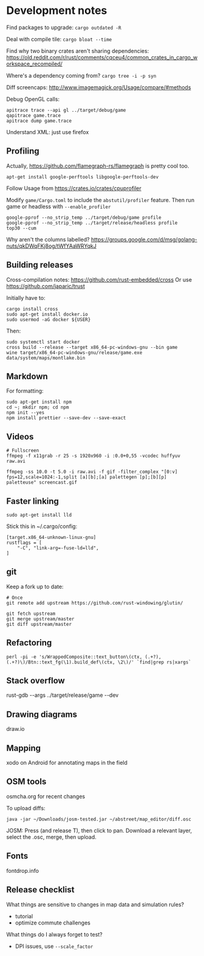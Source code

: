 # Development notes

Find packages to upgrade: `cargo outdated -R`

Deal with compile tile: `cargo bloat --time`

Find why two binary crates aren't sharing dependencies:
<https://old.reddit.com/r/rust/comments/cqceu4/common_crates_in_cargo_workspace_recompiled/>

Where's a dependency coming from? `cargo tree -i -p syn`

Diff screencaps: <http://www.imagemagick.org/Usage/compare/#methods>

Debug OpenGL calls:

```
apitrace trace --api gl ../target/debug/game
qapitrace game.trace
apitrace dump game.trace
```

Understand XML: just use firefox

## Profiling

Actually, <https://github.com/flamegraph-rs/flamegraph> is pretty cool too.

`apt-get install google-perftools libgoogle-perftools-dev`

Follow Usage from <https://crates.io/crates/cpuprofiler>

Modify `game/Cargo.toml` to include the `abstutil/profiler` feature. Then run
game or headless with `--enable_profiler`

```
google-pprof --no_strip_temp ../target/debug/game profile
google-pprof --no_strip_temp ../target/release/headless profile
top30 --cum
```

Why aren't the columns labelled?
<https://groups.google.com/d/msg/golang-nuts/qkDWqFKj8og/tWfYAaWRYqkJ>

## Building releases

Cross-compilation notes: <https://github.com/rust-embedded/cross> Or use
<https://github.com/japaric/trust>

Initially have to:

```shell
cargo install cross
sudo apt-get install docker.io
sudo usermod -aG docker ${USER}
```

Then:

```
sudo systemctl start docker
cross build --release --target x86_64-pc-windows-gnu --bin game
wine target/x86_64-pc-windows-gnu/release/game.exe data/system/maps/montlake.bin
```

## Markdown

For formatting:

```
sudo apt-get install npm
cd ~; mkdir npm; cd npm
npm init --yes
npm install prettier --save-dev --save-exact
```

## Videos

```
# Fullscreen
ffmpeg -f x11grab -r 25 -s 1920x960 -i :0.0+0,55 -vcodec huffyuv raw.avi

ffmpeg -ss 10.0 -t 5.0 -i raw.avi -f gif -filter_complex "[0:v] fps=12,scale=1024:-1,split [a][b];[a] palettegen [p];[b][p] paletteuse" screencast.gif
```

## Faster linking

```
sudo apt-get install lld
```

Stick this in ~/.cargo/config:

```
[target.x86_64-unknown-linux-gnu]
rustflags = [
    "-C", "link-arg=-fuse-ld=lld",
]
```

## git

Keep a fork up to date:

```
# Once
git remote add upstream https://github.com/rust-windowing/glutin/

git fetch upstream
git merge upstream/master
git diff upstream/master
```

## Refactoring

```
perl -pi -e 's/WrappedComposite::text_button\(ctx, (.+?), (.+?)\)/Btn::text_fg(\1).build_def\(ctx, \2\)/' `find|grep rs|xargs`
```

## Stack overflow

rust-gdb --args ../target/release/game --dev

## Drawing diagrams

draw.io

## Mapping

xodo on Android for annotating maps in the field

## OSM tools

osmcha.org for recent changes

To upload diffs:

```
java -jar ~/Downloads/josm-tested.jar ~/abstreet/map_editor/diff.osc
```

JOSM: Press (and release T), then click to pan. Download a relevant layer,
select the .osc, merge, then upload.

## Fonts

fontdrop.info

## Release checklist

What things are sensitive to changes in map data and simulation rules?

- tutorial
- optimize commute challenges

What things do I always forget to test?

- DPI issues, use `--scale_factor`

